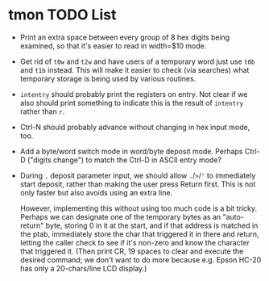 tmon TODO List
==============

- Print an extra space between every group of 8 hex digits being examined,
  so that it's easier to read in width=$10 mode.

- Get rid of `t0w` and `t2w` and have users of a temporary word just
  use `t0b` and `t1b` instead. This will make it easier to check (via
  searches) what temporary storage is being used by various routines.

- `intentry` should probably print the registers on entry. Not clear if we
  also should print something to indicate this is the result of `intentry`
  rather than `r`.

- Ctrl-N should probably advance without changing in hex input mode, too.

- Add a byte/word switch mode in word/byte deposit mode. Perhaps Ctrl-D
  ("digits change") to match the Ctrl-D in ASCII entry mode?

- During `,` deposit parameter input, we should allow `.`/`>`/`'` to
  immediately start deposit, rather than making the user press Return
  first. This is not only faster but also avoids using an extra line.

  However, implementing this without using too much code is a bit tricky.
  Perhaps we can designate one of the temporary bytes as an "auto-return"
  byte, storing 0 in it at the start, and if that address is matched in the
  ptab, immediately store the char that triggered it in there and return,
  letting the caller check to see if it's non-zero and know the character
  that triggered it. (Then print CR, 19 spaces to clear and execute the
  desired command; we don't want to do more because e.g. Epson HC-20 has
  only a 20-chars/line LCD display.)
